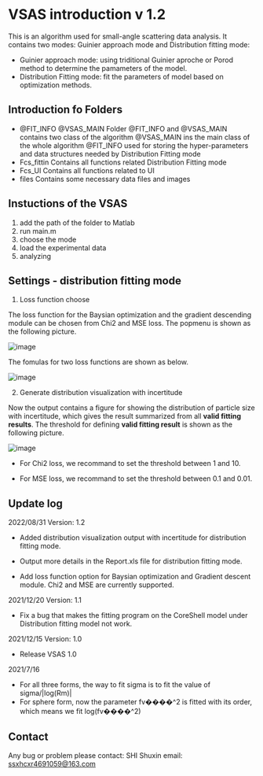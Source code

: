 # VSAS introduction v 1.2
This is an algorithm used for small-angle scattering data analysis.
It contains two modes: Guinier approach mode and Distribution fitting mode:
- Guinier approach mode: using triditional Guinier aproche or Porod method to determine the pamameters of the model.
- Distribution Fitting mode: fit the parameters of model based on optimization methods.

## Introduction fo Folders
- @FIT_INFO @VSAS_MAIN
Folder @FIT_INFO and @VSAS_MAIN contains two class of the algorithm
@VSAS_MAIN ins the main class of the whole algorithm
@FIT_INFO used for storing the hyper-parameters and data structures needed by Distribution Fitting mode
- Fcs_fittin
Contains all functions related Distribution Fitting mode
- Fcs_UI
Contains all functions related to UI
- files
Contains some necessary data files and images

## Instuctions of the VSAS
1. add the path of the folder to Matlab
2. run main.m
3. choose the mode
4. load the experimental data
5. analyzing

## Settings - distribution fitting mode

1. Loss function choose

The loss function for the Baysian optimization and the gradient descending module can be chosen from Chi2 and MSE loss. The popmenu is shown as the following picture.

![image](https://github.com/PPPPierre/VSAS/blob/main/imgs/Loss_function_choose.jpg)

The fomulas for two loss functions are shown as below.

![image](https://github.com/PPPPierre/VSAS/blob/main/imgs/loss_functions.jpg)

2. Generate distribution visualization with incertitude

Now the output contains a figure for showing the distribution of particle size with incertitude, which gives the result summarized from all **valid fitting results**. The threshold for defining **valid fitting result** is shown as the following picture.

![image](https://github.com/PPPPierre/VSAS/blob/main/imgs/Loss_threshold.jpg)

- For Chi2 loss, we recommand to set the threshold between 1 and 10.

- For MSE loss, we recommand to set the threshold between 0.1 and 0.01.

## Update log
2022/08/31 Version: 1.2

- Added distribution visualization output with incertitude for distribution fitting mode.

- Output more details in the Report.xls file for distribution fitting mode.

- Add loss function option for Baysian optimization and Gradient descent module. Chi2 and MSE are currently supported.

2021/12/20 Version: 1.1
- Fix a bug that makes the fitting program on the CoreShell model under Distribution fitting model not work.

2021/12/15 Version: 1.0
- Release VSAS 1.0

2021/7/16
- For all three forms, the way to fit sigma is to fit the value of sigma/|log(Rm)|
- For sphere form, now the parameter fv����^2 is fitted with its order, which means we fit log(fv����^2)

## Contact
Any bug or problem please contact:
SHI Shuxin 
email: ssxhcxr4691059@163.com
